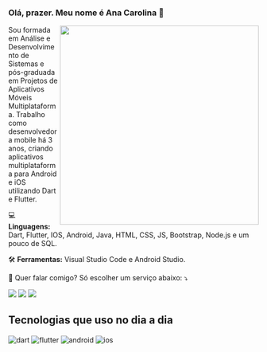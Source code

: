 ###   Olá, prazer. Meu nome é Ana Carolina 👋

<img src="https://raw.githubusercontent.com/MicaelliMedeiros/micaellimedeiros/master/image/computer-illustration.png" min-width="400px" max-width="400px" width="400px" align="right" alt="">

<p align="left"> 

Sou formada em Análise e Desenvolvimento de Sistemas e pós-graduada em Projetos de Aplicativos Móveis Multiplataforma. 
Trabalho como desenvolvedora mobile há 3 anos, criando aplicativos multiplataforma para Android e iOS
utilizando Dart e Flutter. 
</p>

<p align="left">
  💻 <strong>Linguagens:</strong> Dart, Flutter, IOS, Android, Java, HTML, CSS, JS, Bootstrap, Node.js e um pouco de SQL.
</p>

<p align="left">
  🛠️ <strong>Ferramentas:</strong> Visual Studio Code e
   Android Studio.
</p>

<p align="left">
  💌 Quer falar comigo? Só escolher um serviço abaixo: ⤵️
</p>

<p align="left">
  <a href="mailto:anacarolina35980@gmail.com" alt="Gmail">
  <img src="https://img.shields.io/badge/-Gmail-FF0000?style=flat-square&labelColor=FF0000&logo=gmail&logoColor=white" /></a>

  <a href="https://www.linkedin.com/in/ana-carolina-a37062180/" alt="Linkedin">
  <img src="https://img.shields.io/badge/-Linkedin-0e76a8?style=flat-square&logo=Linkedin&logoColor=white" /></a>

  <a href="https://wa.me/5531982785771/?" alt="WhatsApp">
  <img src="https://img.shields.io/badge/-WhatsApp-25d366?style=flat-square&labelColor=25d366&logo=whatsapp&logoColor=white"/></a>
</p>  

## Tecnologias que uso no dia a dia

<div style="display: inline_block">
  <img align="center" alt="dart" src="https://img.shields.io/badge/Dart-0175C2?style=for-the-badge&logo=dart&logoColor=white" />
  <img align="center" alt="flutter" src="https://img.shields.io/badge/Flutter-02569B?style=for-the-badge&logo=flutter&logoColor=white" />
  <img align="center" alt="android" src="https://img.shields.io/badge/Android-3DDC84?style=for-the-badge&logo=android&logoColor=white" />
  <img align="center" alt="ios" src="https://img.shields.io/badge/iOS-000000?style=for-the-badge&logo=ios&logoColor=white" />
</div><br/>


